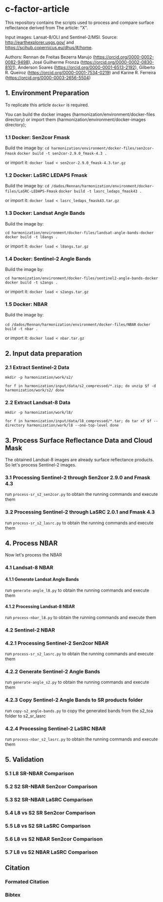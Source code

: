 # c-factor-article

This repository contains the scripts used to process and compare surface reflectance derived from The article: "X".

Input images: Lansat-8/OLI and Sentinel-2/MSI. Source: http://earthexplorer.usgs.gov/ and https://scihub.copernicus.eu/dhus/#/home.

Authors: Rennan de Freitas Bezerra Marujo (https://orcid.org/0000-0002-0082-9498), José Guilherme Fronza (https://orcid.org/0000-0002-0830-8101), Anderson Soares (https://orcid.org/0000-0001-6513-2192), Gilberto R. Queiroz (https://orcid.org/0000-0001-7534-0219) and Karine R. Ferreira (https://orcid.org/0000-0003-2656-5504)

## 1. Environment Preparation
To replicate this article `docker` is required.

You can build the docker images (harmonization/environment/docker-files directory) or import them (harmonization/environment/docker-images directory);

### 1.1 Docker: Sen2cor Fmask
Build the image by:
`cd harmonization/environment/docker-files/sen2cor-Fmask`
`docker build -t sen2cor-2.9.0_fmask-4.3 .`

or import it:
`docker load < sen2cor-2.9.0_fmask-4.3.tar.gz`
### 1.2 Docker: LaSRC LEDAPS Fmask
Build the image by:
`cd /dados/Rennan/harmonization/environment/docker-files/LaSRC-LEDAPS-Fmask`
`docker build -t lasrc_ledaps_fmask43 .`

or import it:
`docker load < lasrc_ledaps_fmask43.tar.gz`

### 1.3 Docker: Landsat Angle Bands
Build the image by:

`cd harmonization/environment/docker-files/landsat-angle-bands-docker`
`docker build -t l8angs .`

or import it:
`docker load < l8angs.tar.gz`
### 1.4 Docker: Sentinel-2 Angle Bands
Build the image by:

`cd harmonization/environment/docker-files/sentinel2-angle-bands-docker`
`docker build -t s2angs .`

or import it:
`docker load < s2angs.tar.gz`
### 1.5 Docker: NBAR
Build the image by:

`cd /dados/Rennan/harmonization/environment/docker-files/NBAR`
`docker build -t nbar .`

or import it:
`docker load < nbar.tar.gz`

## 2. Input data preparation

### 2.1 Extract Sentinel-2 Data
`mkdir -p harmonization/work/s2/`

`for f in harmonization/input/data/s2_compressed/*.zip; do
    unzip $f -d harmonization/work/s2/
done`

### 2.2 Extract Landsat-8 Data
`mkdir -p harmonization/work/l8/`

`for f in harmonization/input/data/l8_compressed/*.tar; do
    tar xf $f --directory harmonization/work/l8 --one-top-level
done`


## 3. Process Surface Reflectance Data and Cloud Mask

The obtained Landsat-8 images are already surface reflectance products.
So let's process Sentinel-2 images.
### 3.1 Processing Sentinel-2 through Sen2cor 2.9.0 and Fmask 4.3
run `process-sr_s2_sen2cor.py` to obtain the running commands and execute them

### 3.2 Processing Sentinel-2 through LaSRC 2.0.1 and Fmask 4.3
run `process-sr_s2_lasrc.py` to obtain the running commands and execute them

## 4. Process NBAR
Now let's process the NBAR
### 4.1 Landsat-8 NBAR
#### 4.1.1 Generate Landsat Angle Bands
run `generate-angle_l8.py` to obtain the running commands and execute them
#### 4.1.2 Processing Landsat-8 NBAR
run `process-nbar_l8.py` to obtain the running commands and execute them

### 4.2 Sentinel-2 NBAR
### 4.2.1 Processing Sentinel-2 Sen2cor NBAR
run `process-sr_s2_lasrc.py` to obtain the running commands and execute them
### 4.2.2 Generate Sentinel-2 Angle Bands
run `generate-angle_s2.py` to obtain the running commands and execute them
### 4.2.3 Copy Sentinel-2 Angle Bands to SR products folder
run `copy-s2_angle-bands.py` to copy the generated bands from the s2_toa folder to s2_sr_lasrc
### 4.2.4 Processing Sentinel-2 LaSRC NBAR
run `process-nbar_s2_lasrc.py` to obtain the running commands and execute them

## 5. Validation

### 5.1 L8 SR-NBAR Comparison

### 5.2 S2 SR-NBAR Sen2cor Comparison

### 5.3 S2 SR-NBAR LaSRC Comparison

### 5.4 L8 vs S2 SR Sen2cor Comparison

### 5.5 L8 vs S2 SR LaSRC Comparison

### 5.6 L8 vs S2 NBAR Sen2cor Comparison

### 5.7 L8 vs S2 NBAR LaSRC Comparison

## Citation

### Formated Citation

### Bibtex